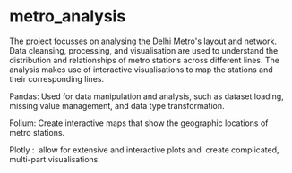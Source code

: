 # metro_analysis


The project focusses on analysing the Delhi Metro's layout and network. Data cleansing, processing, and visualisation are used to understand the distribution and relationships of metro stations across different lines. The analysis makes use of interactive visualisations to map the stations and their corresponding lines.

Pandas: Used for data manipulation and analysis, such as dataset loading, missing value management, and data type transformation.

Folium: Create interactive maps that show the geographic locations of metro stations.

Plotly :  allow for extensive and interactive plots and  create complicated, multi-part visualisations. 
